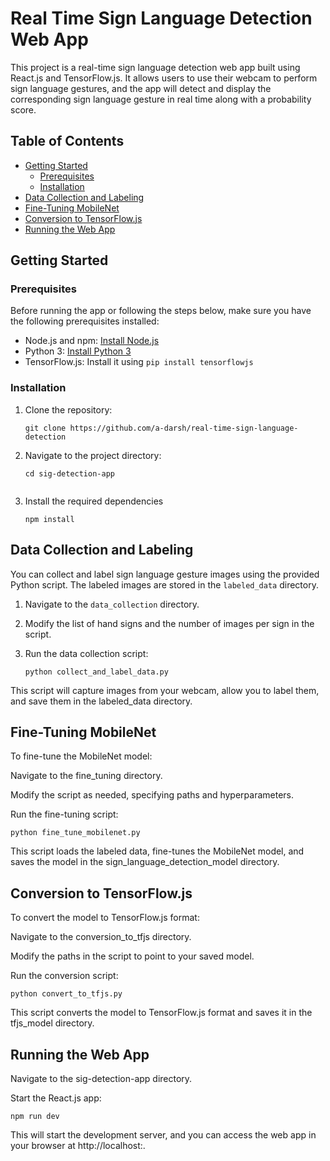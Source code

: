# Real Time Sign Language Detection Web App

This project is a real-time sign language detection web app built using React.js and TensorFlow.js. It allows users to use their webcam to perform sign language gestures, and the app will detect and display the corresponding sign language gesture in real time along with a probability score.

## Table of Contents

- [Getting Started](#getting-started)
  - [Prerequisites](#prerequisites)
  - [Installation](#installation)
- [Data Collection and Labeling](#data-collection-and-labeling)
- [Fine-Tuning MobileNet](#fine-tuning-mobilenet)
- [Conversion to TensorFlow.js](#conversion-to-tensorflowjs)
- [Running the Web App](#running-the-web-app)

## Getting Started

### Prerequisites

Before running the app or following the steps below, make sure you have the following prerequisites installed:

- Node.js and npm: [Install Node.js](https://nodejs.org/)
- Python 3: [Install Python 3](https://www.python.org/downloads/)
- TensorFlow.js: Install it using `pip install tensorflowjs`

### Installation

1. Clone the repository:

   ```shell
   git clone https://github.com/a-darsh/real-time-sign-language-detection
   
2. Navigate to the project directory:
   
    ```shell
    cd sig-detection-app
  
3. Install the required dependencies
   
    ```shell
    npm install

## Data Collection and Labeling

You can collect and label sign language gesture images using the provided Python script. The labeled images are stored in the `labeled_data` directory.

1. Navigate to the `data_collection` directory.
2. Modify the list of hand signs and the number of images per sign in the script.
3. Run the data collection script:

    ```shell
    python collect_and_label_data.py
    ```
This script will capture images from your webcam, allow you to label them, and save them in the labeled_data directory.


## Fine-Tuning MobileNet

To fine-tune the MobileNet model:

Navigate to the fine_tuning directory.

Modify the script as needed, specifying paths and hyperparameters.

Run the fine-tuning script:

  ```shell
  python fine_tune_mobilenet.py
  ```
This script loads the labeled data, fine-tunes the MobileNet model, and saves the model in the sign_language_detection_model directory.



## Conversion to TensorFlow.js

To convert the model to TensorFlow.js format:

Navigate to the conversion_to_tfjs directory.

Modify the paths in the script to point to your saved model.

Run the conversion script:
  ```shell
  python convert_to_tfjs.py
  ```
This script converts the model to TensorFlow.js format and saves it in the tfjs_model directory.


## Running the Web App

Navigate to the sig-detection-app directory.

Start the React.js app:
  ```shell
  npm run dev
  ```
This will start the development server, and you can access the web app in your browser at http://localhost:.


